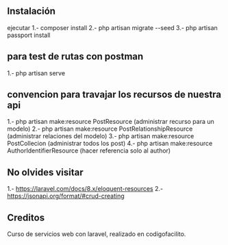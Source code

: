 
## Instalación

ejecutar 
1.- composer install 
2.- php artisan migrate --seed
3.- php artisan passport install

## para test de rutas con postman 

1.- php artisan serve

## convencion para travajar los recursos de nuestra api

1.- php artisan make:resource PostResource (administrar recurso para un modelo)
2.- php artisan make:resource PostRelationshipResource (administrar relaciones del modelo)
3.- php artisan make:resource PostCollecion (administrar todos los post)
4.- php artisan make:resource AuthorIdentifierResource (hacer referencia solo al author)

## No olvides visitar

1.- https://laravel.com/docs/8.x/eloquent-resources
2.- https://jsonapi.org/format/#crud-creating

## Creditos

Curso de servicios web con laravel, realizado en codigofacilito.
